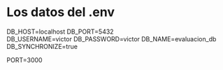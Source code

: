 # Los datos del .env

DB_HOST=localhost
DB_PORT=5432   
DB_USERNAME=victor
DB_PASSWORD=victor
DB_NAME=evaluacion_db
DB_SYNCHRONIZE=true  

PORT=3000
